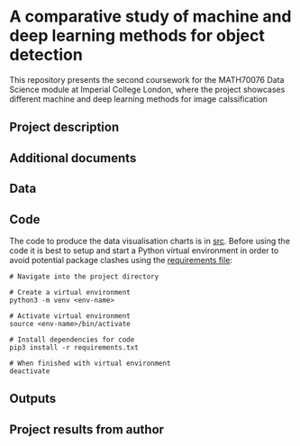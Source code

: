 # A comparative study of machine and deep learning methods for object detection
This repository presents the second coursework for the MATH70076 Data Science module at Imperial College London, where the project showcases different machine and deep learning methods for image calssification

## Project description



## Additional documents



## Data



## Code

The code to produce the data visualisation charts is in [src](src/). Before using the code it is best to setup and start a Python virtual environment in order to avoid potential package clashes using the [requirements file](src/requirements.txt):

```
# Navigate into the project directory

# Create a virtual environment
python3 -m venv <env-name>

# Activate virtual environment
source <env-name>/bin/activate

# Install dependencies for code
pip3 install -r requirements.txt

# When finished with virtual environment
deactivate
```

## Outputs

## Project results from author